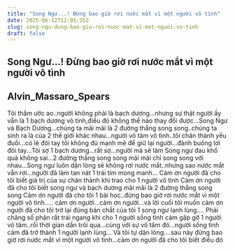 ```yaml
---
title: "Song Ngư...! Đừng bao giờ rơi nước mắt vì một người vô tình"
date: 2025-06-12T12:05:35Z
slug: song-ngu-dung-bao-gio-roi-nuoc-mat-vi-mot-nguoi-vo-tinh
draft: false
---
```


## Song Ngư...! Đừng bao giờ rơi nước mắt vì một người vô tình

## Alvin_Massaro_Spears

Tôi thầm ước ao..người không phải là bạch dương...nhưng sự thật người ấy vẫn là 1 bạch dương vô tình,điều đó không thể nào thay đổi được...Song Ngư và Bạch Dương...chúng ta mãi mãi là 2 đường thẳng song song..chúng ta sinh ra là của 2 thế giới khác nhau...người vô tâm vô tình..tôi chân thành yếu đuối...có lẽ đôi tay tôi không đủ mạnh mẽ để giữ lại người...đành buông lơi đôi tay...Tôi sợ 1 bạch dương...rất sợ...người mà sẽ làm Song ngư đau khổ quả không sai...2 đường thẳng song song mãi mãi chỉ song song với nhau...Song ngư luôn dặn lòng sẽ không rơi nước mắt..nhưng sao nước mắt vẫn rơi...người đã làm tan nát 1 trái tim mong manh...
Cảm ơn người đã cho tôi biết giá trị của sự chân thành khi trao cho 1 người vô tình
Cảm ơn người đã cho tôi biết song ngư và bạch dương mãi mãi là 2 đường thẳng song song
Cảm ơn người đã cho tôi 1 bài học..đừng bao giờ rơi nước mắt vì một người vô tình.....
cảm ơn người...cảm ơn người...và lời cuối tôi muốn cảm ơn người đã cho tôi trở lại đúng bản chất của tôi 1 song ngư lạnh lùng....
Phải chăng số phận rất trái ngang khi cho 1 người sống tình cảm gặp gỡ 1 người vô tâm..rồi thời gian dần trôi qua...cùng với sự vô tâm đó...người sống tình cảm đã trở thành 1 người lạnh lùng...
Và tôi tự dặn lòng....sau này đừng bao giờ rơi nước mắt vì một người vô tình...cảm ơn người đã cho tôi biết điều đó